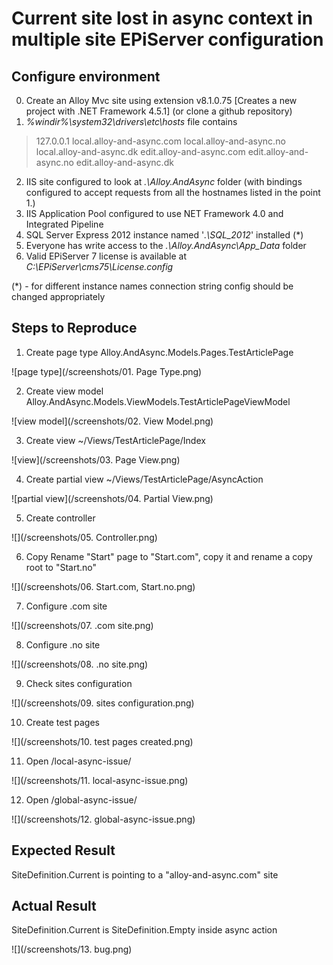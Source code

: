 Current site lost in async context in multiple site EPiServer configuration
===========================================================================

Configure environment
---------------------------

0. Create an Alloy Mvc site using extension v8.1.0.75 [Creates a new project with .NET Framework 4.5.1] (or clone a github repository)
1. *%windir%\system32\drivers\etc\hosts* file contains
>127.0.0.1	local.alloy-and-async.com local.alloy-and-async.no local.alloy-and-async.dk edit.alloy-and-async.com edit.alloy-and-async.no edit.alloy-and-async.dk

2. IIS site configured to look at *.\Alloy.AndAsync* folder (with bindings configured to accept requests from all the hostnames listed in the point 1.)
3. IIS Application Pool configured to use NET Framework 4.0 and Integrated Pipeline
4. SQL Server Express 2012 instance named '*.\SQL_2012*' installed (*)
5. Everyone has write access to the *.\Alloy.AndAsync\App_Data* folder 
6. Valid EPiServer 7 license is available at *C:\EPiServer\cms75\License.config* 

(*) - for different instance names connection string config should be changed appropriately


Steps to Reproduce
-----------------------
1) Create page type Alloy.AndAsync.Models.Pages.TestArticlePage

![page type](/screenshots/01. Page Type.png)

2) Create view model Alloy.AndAsync.Models.ViewModels.TestArticlePageViewModel

![view model](/screenshots/02. View Model.png)

3) Create view ~/Views/TestArticlePage/Index

![view](/screenshots/03. Page View.png)

4) Create partial view ~/Views/TestArticlePage/AsyncAction

![partial view](/screenshots/04. Partial View.png)

5) Create controller

![](/screenshots/05. Controller.png) 

6) Copy Rename "Start" page to "Start.com", copy it and rename a copy root to "Start.no"

![](/screenshots/06. Start.com, Start.no.png) 

7) Configure .com site

![](/screenshots/07. .com site.png) 

8) Configure .no site

![](/screenshots/08. .no site.png) 

9) Check sites configuration

![](/screenshots/09. sites configuration.png) 

10) Create test pages

![](/screenshots/10. test pages created.png) 

11) Open /local-async-issue/

![](/screenshots/11. local-async-issue.png)  

12) Open /global-async-issue/

![](/screenshots/12. global-async-issue.png) 


Expected Result
-------------------
SiteDefinition.Current is pointing to a "alloy-and-async.com" site


Actual Result
----------------
SiteDefinition.Current is SiteDefinition.Empty inside async action


![](/screenshots/13. bug.png)  

